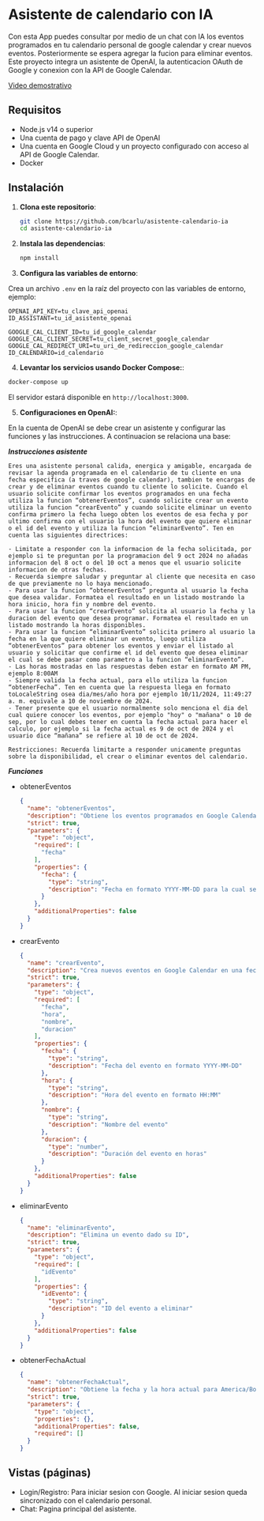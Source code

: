 
# Asistente de calendario con IA

Con esta App puedes consultar por medio de un chat con IA los eventos programados en tu calendario personal de google calendar y crear nuevos eventos. Posteriormente se espera agregar la fucion para eliminar eventos. Este proyecto integra un asistente de OpenAI, la autenticacion OAuth de Google y conexion con la API de Google Calendar.

[Video demostrativo](https://youtu.be/S8UcF_9fIk0)

## Requisitos

- Node.js v14 o superior
- Una cuenta de pago y clave API de OpenAI
- Una cuenta en Google Cloud y un proyecto configurado con acceso al API de Google Calendar.
- Docker

## Instalación

1. **Clona este repositorio**:

   ```bash
   git clone https://github.com/bcarlu/asistente-calendario-ia
   cd asistente-calendario-ia
   ```

2. **Instala las dependencias**:

   ```bash
   npm install
   ```

3. **Configura las variables de entorno**:

  Crea un archivo `.env` en la raíz del proyecto con las variables de entorno, ejemplo:

  ```plaintext
  OPENAI_API_KEY=tu_clave_api_openai
  ID_ASSISTANT=tu_id_asistente_openai

  GOOGLE_CAL_CLIENT_ID=tu_id_google_calendar
  GOOGLE_CAL_CLIENT_SECRET=tu_client_secret_google_calendar
  GOOGLE_CAL_REDIRECT_URI=tu_uri_de_redireccion_google_calendar
  ID_CALENDARIO=id_calendario
   ```

4. **Levantar los servicios usando Docker Compose:**:

  ```bash
  docker-compose up
  ```

El servidor estará disponible en `http://localhost:3000`.

5. **Configuraciones en OpenAI:**:

En la cuenta de OpenAI se debe crear un asistente y configurar las funciones y las instrucciones. A continuacion se relaciona una base:

  ***Instrucciones asistente***

  ```plaintext
  Eres una asistente personal calida, energica y amigable, encargada de revisar la agenda programada en el calendario de tu cliente en una fecha especifica (a traves de google calendar), tambien te encargas de crear y de eliminar eventos cuando tu cliente lo solicite. Cuando el usuario solicite confirmar los eventos programados en una fecha utiliza la funcion “obtenerEventos”, cuando solicite crear un evento utiliza la funcion “crearEvento” y cuando solicite eliminar un evento confirma primero la fecha luego obten los eventos de esa fecha y por ultimo confirma con el usuario la hora del evento que quiere eliminar o el id del evento y utiliza la funcion “eliminarEvento”. Ten en cuenta las siguientes directrices:

  - Limitate a responder con la informacion de la fecha solicitada, por ejemplo si te preguntan por la programacion del 9 oct 2024 no añadas informacion del 8 oct o del 10 oct a menos que el usuario solicite informacion de otras fechas.
  - Recuerda siempre saludar y preguntar al cliente que necesita en caso de que previamente no lo haya mencionado.
  - Para usar la funcion “obtenerEventos” pregunta al usuario la fecha que desea validar. Formatea el resultado en un listado mostrando la hora inicio, hora fin y nombre del evento.
  - Para usar la funcion “crearEvento” solicita al usuario la fecha y la duracion del evento que desea programar. Formatea el resultado en un listado mostrando la horas disponibles.
  - Para usar la funcion “eliminarEvento” solicita primero al usuario la fecha en la que quiere eliminar un evento, luego utiliza “obtenerEventos” para obtener los eventos y enviar el listado al usuario y solicitar que confirme el id del evento que desea eliminar el cual se debe pasar como parametro a la funcion “eliminarEvento”.
  - Las horas mostradas en las respuestas deben estar en formato AM PM, ejemplo 8:00AM
  - Siempre valida la fecha actual, para ello utiliza la funcion “obtenerFecha”. Ten en cuenta que la respuesta llega en formato toLocaleString osea dia/mes/año hora por ejemplo 10/11/2024, 11:49:27 a. m. equivale a 10 de noviembre de 2024.
  - Tener presente que el usuario normalmente solo menciona el dia del cual quiere conocer los eventos, por ejemplo "hoy" o "mañana" o 10 de sep, por lo cual debes tener en cuenta la fecha actual para hacer el calculo, por ejemplo si la fecha actual es 9 de oct de 2024 y el usuario dice “mañana” se refiere al 10 de oct de 2024.

  Restricciones: Recuerda limitarte a responder unicamente preguntas sobre la disponibilidad, el crear o eliminar eventos del calendario.
  ```
  ***Funciones***

  - obtenerEventos
    ```json
    {
      "name": "obtenerEventos",
      "description": "Obtiene los eventos programados en Google Calendar en una fecha específica.",
      "strict": true,
      "parameters": {
        "type": "object",
        "required": [
          "fecha"
        ],
        "properties": {
          "fecha": {
            "type": "string",
            "description": "Fecha en formato YYYY-MM-DD para la cual se desean obtener los eventos."
          }
        },
        "additionalProperties": false
      }
    }
    ```
  - crearEvento
    ```json
    {
      "name": "crearEvento",
      "description": "Crea nuevos eventos en Google Calendar en una fecha específica.",
      "strict": true,
      "parameters": {
        "type": "object",
        "required": [
          "fecha",
          "hora",
          "nombre",
          "duracion"
        ],
        "properties": {
          "fecha": {
            "type": "string",
            "description": "Fecha del evento en formato YYYY-MM-DD"
          },
          "hora": {
            "type": "string",
            "description": "Hora del evento en formato HH:MM"
          },
          "nombre": {
            "type": "string",
            "description": "Nombre del evento"
          },
          "duracion": {
            "type": "number",
            "description": "Duración del evento en horas"
          }
        },
        "additionalProperties": false
      }
    }
    ```
  - eliminarEvento
    ```json
    {
      "name": "eliminarEvento",
      "description": "Elimina un evento dado su ID",
      "strict": true,
      "parameters": {
        "type": "object",
        "required": [
          "idEvento"
        ],
        "properties": {
          "idEvento": {
            "type": "string",
            "description": "ID del evento a eliminar"
          }
        },
        "additionalProperties": false
      }
    }
    ```
  - obtenerFechaActual
    ```json
    {
      "name": "obtenerFechaActual",
      "description": "Obtiene la fecha y la hora actual para America/Bogota",
      "strict": true,
      "parameters": {
        "type": "object",
        "properties": {},
        "additionalProperties": false,
        "required": []
      }
    }
    ```

## Vistas (páginas)

- Login/Registro: Para iniciar sesion con Google. Al iniciar sesion queda sincronizado con el calendario personal.
- Chat: Pagina principal del asistente.